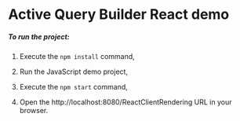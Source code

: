 # Active Query Builder React demo

##### To run the project:

1. Execute the `npm install` command,

2. Run the JavaScript demo project,

3. Execute the `npm start` command,

4. Open the http://localhost:8080/ReactClientRendering URL in your browser.